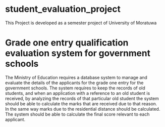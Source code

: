 # student_evaluation_project
This Project is developed as a semester project of University of Moratuwa

# Grade one entry qualification evaluation system for government schools 
The Ministry of Education requires a database system to manage and evaluate the details of the applicants for the grade one entry for the government schools. The system requires to keep the records of old students, and when an application with a reference to an old  student is received, by analyzing the records of that particular old student the system should be able to calculate the marks that are received due to that reason. In the same way marks due to the residential distance should be calculated.   The system should be able to calculate the final score relevant to each applicant.   
